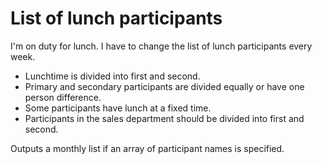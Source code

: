 # List of lunch participants

I'm on duty for lunch. I have to change the list of lunch participants every week.

* Lunchtime is divided into first and second.
* Primary and secondary participants are divided equally or have one person difference.
* Some participants have lunch at a fixed time.
* Participants in the sales department should be divided into first and second.

Outputs a monthly list if an array of participant names is specified.